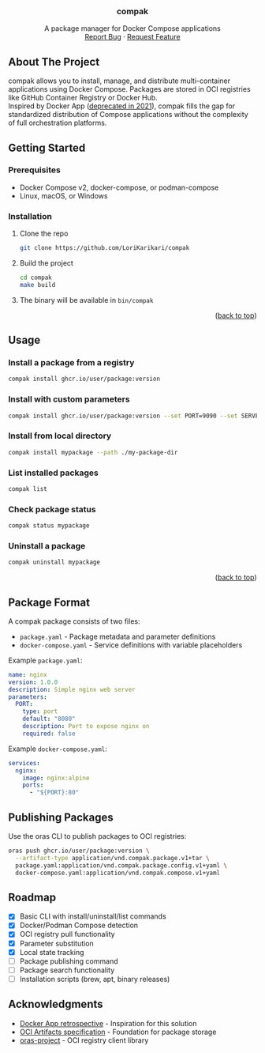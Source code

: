 <a id="readme-top"></a>

<br />
<div align="center">
  <h3 align="center">compak</h3>

  <p align="center">
    A package manager for Docker Compose applications
    <!-- <br />
    <a href="https://github.com/LoriKarikari/compak"><strong>Explore the docs »</strong></a>
    <br /> -->
    <br />
    <a href="https://github.com/LoriKarikari/compak/issues/new?labels=bug">Report Bug</a>
    ·
    <a href="https://github.com/LoriKarikari/compak/issues/new?labels=enhancement">Request Feature</a>
  </p>
</div>


## About The Project

compak allows you to install, manage, and distribute multi-container applications using Docker Compose. Packages are stored in OCI registries like GitHub Container Registry or Docker Hub.  
Inspired by Docker App ([deprecated in 2021](https://github.com/docker/roadmap/issues/209)), compak fills the gap for standardized distribution of Compose applications without the complexity of full orchestration platforms.



<!-- GETTING STARTED -->
## Getting Started

### Prerequisites

* Docker Compose v2, docker-compose, or podman-compose
* Linux, macOS, or Windows

### Installation

1. Clone the repo
   ```bash
   git clone https://github.com/LoriKarikari/compak
   ```
2. Build the project
   ```bash
   cd compak
   make build
   ```
3. The binary will be available in `bin/compak`

<p align="right">(<a href="#readme-top">back to top</a>)</p>

<!-- USAGE EXAMPLES -->
## Usage

### Install a package from a registry

```bash
compak install ghcr.io/user/package:version
```

### Install with custom parameters

```bash
compak install ghcr.io/user/package:version --set PORT=9090 --set SERVER_NAME=myserver
```

### Install from local directory

```bash
compak install mypackage --path ./my-package-dir
```

### List installed packages

```bash
compak list
```

### Check package status

```bash
compak status mypackage
```

### Uninstall a package

```bash
compak uninstall mypackage
```

<p align="right">(<a href="#readme-top">back to top</a>)</p>

## Package Format

A compak package consists of two files:

* `package.yaml` - Package metadata and parameter definitions
* `docker-compose.yaml` - Service definitions with variable placeholders

Example `package.yaml`:
```yaml
name: nginx
version: 1.0.0
description: Simple nginx web server
parameters:
  PORT:
    type: port
    default: "8080"
    description: Port to expose nginx on
    required: false
```

Example `docker-compose.yaml`:
```yaml
services:
  nginx:
    image: nginx:alpine
    ports:
      - "${PORT}:80"
```

## Publishing Packages

Use the oras CLI to publish packages to OCI registries:

```bash
oras push ghcr.io/user/package:version \
  --artifact-type application/vnd.compak.package.v1+tar \
  package.yaml:application/vnd.compak.package.config.v1+yaml \
  docker-compose.yaml:application/vnd.compak.compose.v1+yaml
```

## Roadmap

- [x] Basic CLI with install/uninstall/list commands
- [x] Docker/Podman Compose detection
- [x] OCI registry pull functionality
- [x] Parameter substitution
- [x] Local state tracking
- [ ] Package publishing command
- [ ] Package search functionality
- [ ] Installation scripts (brew, apt, binary releases)

## Acknowledgments

* [Docker App retrospective](https://github.com/docker/roadmap/issues/209) - Inspiration for this solution
* [OCI Artifacts specification](https://github.com/opencontainers/artifacts) - Foundation for package storage
* [oras-project](https://github.com/oras-project/oras-go) - OCI registry client library

